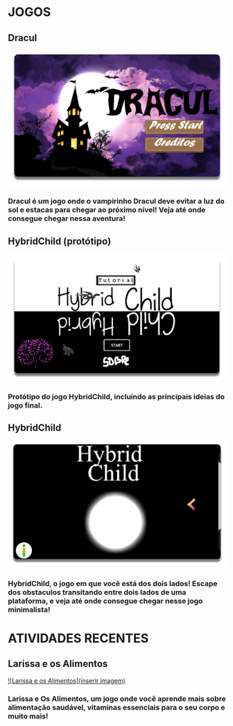 



# **JOGOS**
## Dracul
<a href="https://www.maathps.github.io/dracul" target="_blank"> ![Dracul](dracul.png) </a>
### Dracul é um jogo onde o vampirinho Dracul deve evitar a luz do sol e estacas para chegar ao próximo nível! Veja até onde consegue chegar nessa aventura!

## HybridChild (protótipo)
<a href="https://www.maathps.github.io/hybidchild-prototype" target="_blank"> ![HybridCHild Protótipo](hcp.png) </a>
### Protótipo do jogo HybridChild, incluindo as principais ideias do jogo final.

## HybridChild
<a href="https://www.maathps.github.io/hybridchild" target="_blank"> ![HybridCHild](hc.png) </a>
### HybridChild, o jogo em que você está dos dois lados! Escape dos obstaculos transitando entre dois lados de uma plataforma, e veja até onde consegue chegar nesse jogo minimalista!


# **ATIVIDADES RECENTES**
## Larissa e os Alimentos
<a href="https://https://raixasantos.github.io/LARISSAEOSALIMENTOS" target="_blank"> ![Larissa e os Alimentos](inserir imagem) </a>
### Larissa e Os Alimentos, um jogo onde você aprende mais sobre alimentação saudável, vitaminas essenciais para o seu corpo e muito mais!